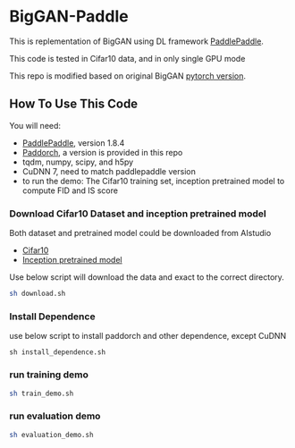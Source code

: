 # BigGAN-Paddle
This is replementation of BigGAN using DL framework [PaddlePaddle](https://github.com/PaddlePaddle/Paddle).

 

This code is tested in Cifar10 data, and in only single GPU mode

This repo is modified based on original BigGAN [pytorch version](https://github.com/ajbrock/BigGAN-PyTorch).

## How To Use This Code
You will need:

- [PaddlePaddle](https://github.com/PaddlePaddle/Paddle), version 1.8.4
- [Paddorch](https://github.com/zzz2010/paddle_torch), a version is provided in this repo
- tqdm, numpy, scipy, and h5py
- CuDNN 7, need to match paddlepaddle version
- to run the demo: The Cifar10 training set, inception pretrained model to compute FID and IS score


 
### Download Cifar10 Dataset and  inception pretrained model
Both dataset and pretrained model could be downloaded from AIstudio
- [Cifar10](https://aistudio.baidu.com/aistudio/datasetdetail/39555)
- [Inception pretrained model](https://aistudio.baidu.com/aistudio/datasetdetail/52466)


Use below script will download the data and exact to the correct directory.
```sh
sh download.sh
```
 
### Install Dependence
use below script to install paddorch and other dependence, except CuDNN
```shell script
sh install_dependence.sh
```

### run training demo
```sh
sh train_demo.sh
```

### run evaluation demo
```sh
sh evaluation_demo.sh
```

